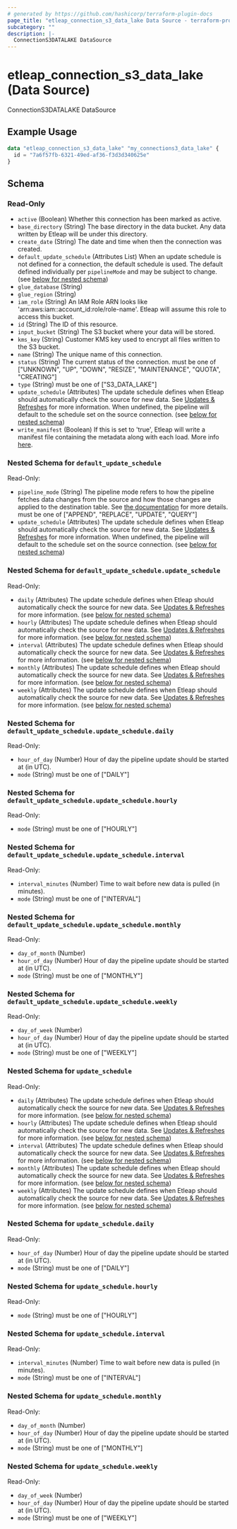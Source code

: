 ```yaml
---
# generated by https://github.com/hashicorp/terraform-plugin-docs
page_title: "etleap_connection_s3_data_lake Data Source - terraform-provider-etleap"
subcategory: ""
description: |-
  ConnectionS3DATALAKE DataSource
---
```


# etleap_connection_s3_data_lake (Data Source)

ConnectionS3DATALAKE DataSource

## Example Usage

```terraform
data "etleap_connection_s3_data_lake" "my_connections3_data_lake" {
  id = "7a6f57fb-6321-49ed-af36-f3d3d340625e"
}
```

<!-- schema generated by tfplugindocs -->
## Schema

### Read-Only

- `active` (Boolean) Whether this connection has been marked as active.
- `base_directory` (String) The base directory in the data bucket. Any data written by Etleap will be under this directory.
- `create_date` (String) The date and time when then the connection was created.
- `default_update_schedule` (Attributes List) When an update schedule is not defined for a connection, the default schedule is used. The default defined individually per `pipelineMode` and may be subject to change. (see [below for nested schema](#nestedatt--default_update_schedule))
- `glue_database` (String)
- `glue_region` (String)
- `iam_role` (String) An IAM Role ARN looks like 'arn:aws:iam::account_id:role/role-name'. Etleap will assume this role to access this bucket.
- `id` (String) The ID of this resource.
- `input_bucket` (String) The S3 bucket where your data will be stored.
- `kms_key` (String) Customer KMS key used to encrypt all files written to the S3 bucket.
- `name` (String) The unique name of this connection.
- `status` (String) The current status of the connection. must be one of ["UNKNOWN", "UP", "DOWN", "RESIZE", "MAINTENANCE", "QUOTA", "CREATING"]
- `type` (String) must be one of ["S3_DATA_LAKE"]
- `update_schedule` (Attributes) The update schedule defines when Etleap should automatically check the source for new data. See <a href= "https://support.etleap.com/hc/en-us/articles/360019768853-What-is-the-difference-between-a-Refresh-and-an-Update-" target="_blank" rel="noopener">Updates &amp; Refreshes</a> for more information. When undefined, the pipeline will default to the schedule set on the source connection. (see [below for nested schema](#nestedatt--update_schedule))
- `write_manifest` (Boolean) If this is set to 'true', Etleap will write a manifest file containing the metadata along with each load. More info <a target="_blank" href="https://support.etleap.com/hc/en-us/articles/360007751614-Generating-load-manifests-for-data-loaded-into-S3">here</a>.

<a id="nestedatt--default_update_schedule"></a>
### Nested Schema for `default_update_schedule`

Read-Only:

- `pipeline_mode` (String) The pipeline mode refers to how the pipeline fetches data changes from the source and how those changes are applied to the destination table. See <a target="_blank" href="https://docs.etleap.com/docs/documentation/ZG9jOjIyMjE3ODA2-introduction">the documentation</a> for more details. must be one of ["APPEND", "REPLACE", "UPDATE", "QUERY"]
- `update_schedule` (Attributes) The update schedule defines when Etleap should automatically check the source for new data. See <a href= "https://support.etleap.com/hc/en-us/articles/360019768853-What-is-the-difference-between-a-Refresh-and-an-Update-" target="_blank" rel="noopener">Updates &amp; Refreshes</a> for more information. When undefined, the pipeline will default to the schedule set on the source connection. (see [below for nested schema](#nestedatt--default_update_schedule--update_schedule))

<a id="nestedatt--default_update_schedule--update_schedule"></a>
### Nested Schema for `default_update_schedule.update_schedule`

Read-Only:

- `daily` (Attributes) The update schedule defines when Etleap should automatically check the source for new data. See <a href= "https://support.etleap.com/hc/en-us/articles/360019768853-What-is-the-difference-between-a-Refresh-and-an-Update-" target="_blank" rel="noopener">Updates &amp; Refreshes</a> for more information. (see [below for nested schema](#nestedatt--default_update_schedule--update_schedule--daily))
- `hourly` (Attributes) The update schedule defines when Etleap should automatically check the source for new data. See <a href= "https://support.etleap.com/hc/en-us/articles/360019768853-What-is-the-difference-between-a-Refresh-and-an-Update-" target="_blank" rel="noopener">Updates &amp; Refreshes</a> for more information. (see [below for nested schema](#nestedatt--default_update_schedule--update_schedule--hourly))
- `interval` (Attributes) The update schedule defines when Etleap should automatically check the source for new data. See <a href= "https://support.etleap.com/hc/en-us/articles/360019768853-What-is-the-difference-between-a-Refresh-and-an-Update-" target="_blank" rel="noopener">Updates &amp; Refreshes</a> for more information. (see [below for nested schema](#nestedatt--default_update_schedule--update_schedule--interval))
- `monthly` (Attributes) The update schedule defines when Etleap should automatically check the source for new data. See <a href= "https://support.etleap.com/hc/en-us/articles/360019768853-What-is-the-difference-between-a-Refresh-and-an-Update-" target="_blank" rel="noopener">Updates &amp; Refreshes</a> for more information. (see [below for nested schema](#nestedatt--default_update_schedule--update_schedule--monthly))
- `weekly` (Attributes) The update schedule defines when Etleap should automatically check the source for new data. See <a href= "https://support.etleap.com/hc/en-us/articles/360019768853-What-is-the-difference-between-a-Refresh-and-an-Update-" target="_blank" rel="noopener">Updates &amp; Refreshes</a> for more information. (see [below for nested schema](#nestedatt--default_update_schedule--update_schedule--weekly))

<a id="nestedatt--default_update_schedule--update_schedule--daily"></a>
### Nested Schema for `default_update_schedule.update_schedule.daily`

Read-Only:

- `hour_of_day` (Number) Hour of day the  pipeline update should be started at (in UTC).
- `mode` (String) must be one of ["DAILY"]


<a id="nestedatt--default_update_schedule--update_schedule--hourly"></a>
### Nested Schema for `default_update_schedule.update_schedule.hourly`

Read-Only:

- `mode` (String) must be one of ["HOURLY"]


<a id="nestedatt--default_update_schedule--update_schedule--interval"></a>
### Nested Schema for `default_update_schedule.update_schedule.interval`

Read-Only:

- `interval_minutes` (Number) Time to wait before new data is pulled (in minutes).
- `mode` (String) must be one of ["INTERVAL"]


<a id="nestedatt--default_update_schedule--update_schedule--monthly"></a>
### Nested Schema for `default_update_schedule.update_schedule.monthly`

Read-Only:

- `day_of_month` (Number)
- `hour_of_day` (Number) Hour of day the  pipeline update should be started at (in UTC).
- `mode` (String) must be one of ["MONTHLY"]


<a id="nestedatt--default_update_schedule--update_schedule--weekly"></a>
### Nested Schema for `default_update_schedule.update_schedule.weekly`

Read-Only:

- `day_of_week` (Number)
- `hour_of_day` (Number) Hour of day the  pipeline update should be started at (in UTC).
- `mode` (String) must be one of ["WEEKLY"]




<a id="nestedatt--update_schedule"></a>
### Nested Schema for `update_schedule`

Read-Only:

- `daily` (Attributes) The update schedule defines when Etleap should automatically check the source for new data. See <a href= "https://support.etleap.com/hc/en-us/articles/360019768853-What-is-the-difference-between-a-Refresh-and-an-Update-" target="_blank" rel="noopener">Updates &amp; Refreshes</a> for more information. (see [below for nested schema](#nestedatt--update_schedule--daily))
- `hourly` (Attributes) The update schedule defines when Etleap should automatically check the source for new data. See <a href= "https://support.etleap.com/hc/en-us/articles/360019768853-What-is-the-difference-between-a-Refresh-and-an-Update-" target="_blank" rel="noopener">Updates &amp; Refreshes</a> for more information. (see [below for nested schema](#nestedatt--update_schedule--hourly))
- `interval` (Attributes) The update schedule defines when Etleap should automatically check the source for new data. See <a href= "https://support.etleap.com/hc/en-us/articles/360019768853-What-is-the-difference-between-a-Refresh-and-an-Update-" target="_blank" rel="noopener">Updates &amp; Refreshes</a> for more information. (see [below for nested schema](#nestedatt--update_schedule--interval))
- `monthly` (Attributes) The update schedule defines when Etleap should automatically check the source for new data. See <a href= "https://support.etleap.com/hc/en-us/articles/360019768853-What-is-the-difference-between-a-Refresh-and-an-Update-" target="_blank" rel="noopener">Updates &amp; Refreshes</a> for more information. (see [below for nested schema](#nestedatt--update_schedule--monthly))
- `weekly` (Attributes) The update schedule defines when Etleap should automatically check the source for new data. See <a href= "https://support.etleap.com/hc/en-us/articles/360019768853-What-is-the-difference-between-a-Refresh-and-an-Update-" target="_blank" rel="noopener">Updates &amp; Refreshes</a> for more information. (see [below for nested schema](#nestedatt--update_schedule--weekly))

<a id="nestedatt--update_schedule--daily"></a>
### Nested Schema for `update_schedule.daily`

Read-Only:

- `hour_of_day` (Number) Hour of day the  pipeline update should be started at (in UTC).
- `mode` (String) must be one of ["DAILY"]


<a id="nestedatt--update_schedule--hourly"></a>
### Nested Schema for `update_schedule.hourly`

Read-Only:

- `mode` (String) must be one of ["HOURLY"]


<a id="nestedatt--update_schedule--interval"></a>
### Nested Schema for `update_schedule.interval`

Read-Only:

- `interval_minutes` (Number) Time to wait before new data is pulled (in minutes).
- `mode` (String) must be one of ["INTERVAL"]


<a id="nestedatt--update_schedule--monthly"></a>
### Nested Schema for `update_schedule.monthly`

Read-Only:

- `day_of_month` (Number)
- `hour_of_day` (Number) Hour of day the  pipeline update should be started at (in UTC).
- `mode` (String) must be one of ["MONTHLY"]


<a id="nestedatt--update_schedule--weekly"></a>
### Nested Schema for `update_schedule.weekly`

Read-Only:

- `day_of_week` (Number)
- `hour_of_day` (Number) Hour of day the  pipeline update should be started at (in UTC).
- `mode` (String) must be one of ["WEEKLY"]


